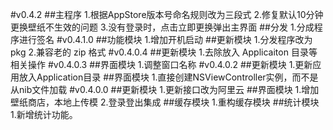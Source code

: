 #v0.4.2
##主程序
1.根据AppStore版本号命名规则改为三段式
2.修复默认10分钟更换壁纸不生效的问题
3.没有登录时，点击立即更换弹出主界面
##分发
1.分成程序进行签名
#v0.4.1.0
##功能模块
1.增加开机启动
##更新模块
1.分发程序改为 pkg
2.兼容老的 zip 格式
#v0.4.0.4
##更新模块
1.去除放入 Applicaiton 目录等相关操作
#v0.4.0.3
##界面模块
1.调整窗口名称
#v0.4.0.2
##更新模块
1.更新应用放入Application目录
##界面模块
1.直接创建NSViewController实例，而不是从nib文件加载
#v0.4.0.0
##更新模块
1.更新接口改为阿里云
##界面模块
1.增加壁纸商店，本地上传模
2.登录登出集成
##缓存模块
1.重构缓存模块
##统计模块
1.新增统计功能。
